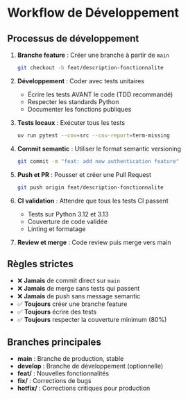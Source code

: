 # Workflow de Développement

## Processus de développement
1. **Branche feature** : Créer une branche à partir de `main`
   ```bash
   git checkout -b feat/description-fonctionnalite
   ```

2. **Développement** : Coder avec tests unitaires
   - Écrire les tests AVANT le code (TDD recommandé)
   - Respecter les standards Python
   - Documenter les fonctions publiques

3. **Tests locaux** : Exécuter tous les tests
   ```bash
   uv run pytest --cov=src --cov-report=term-missing
   ```

4. **Commit semantic** : Utiliser le format semantic versioning
   ```bash
   git commit -m "feat: add new authentication feature"
   ```

5. **Push et PR** : Pousser et créer une Pull Request
   ```bash
   git push origin feat/description-fonctionnalite
   ```

6. **CI validation** : Attendre que tous les tests CI passent
   - Tests sur Python 3.12 et 3.13
   - Couverture de code validée
   - Linting et formatage

7. **Review et merge** : Code review puis merge vers main

## Règles strictes
- ❌ **Jamais** de commit direct sur `main`
- ❌ **Jamais** de merge sans tests qui passent
- ❌ **Jamais** de push sans message semantic
- ✅ **Toujours** créer une branche feature
- ✅ **Toujours** écrire des tests
- ✅ **Toujours** respecter la couverture minimum (80%)

## Branches principales
- **main** : Branche de production, stable
- **develop** : Branche de développement (optionnelle)
- **feat/** : Nouvelles fonctionnalités
- **fix/** : Corrections de bugs
- **hotfix/** : Corrections critiques pour production 